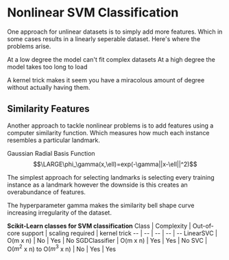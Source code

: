 # Nonlinear SVM Classification
One approach for unlinear datasets is to simply add more features. Which in some cases results in a linearly seperable dataset. Here's where the problems arise.

At a low degree the model can't fit complex datasets
At a high degree the model takes too long to load

A kernel trick makes it seem you have a miracolous amount of degree without actually having them. 

## Similarity Features
Another approach to tackle nonlinear problems is to add features using a computer similarity function. Which measures how much each instance resembles a particular landmark. 

Gaussian Radial Basis Function
$$\LARGE\phi_\gamma(x,\ell)=exp(-\gamma||x-\ell||^2)$$

The simplest approach for selecting landmarks is selecting every training instance as a landmark however the downside is this creates an overabundance of features. 

The hyperparameter gamma makes the similarity bell shape curve increasing irregularity of the dataset. 

**Scikit-Learn classes for SVM classification**
Class | Complexity | Out-of-core support | scaling required | kernel trick
-- | -- | -- | -- | --
LinearSVC | O(m x n) | No | Yes | No
SGDClassifier | O(m x n) | Yes | Yes | No
SVC | O($m^2$ x n) to O($m^3$ x n) | No | Yes | Yes